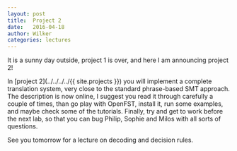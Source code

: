 ```yaml
---
layout: post
title:  Project 2
date:   2016-04-18
author: Wilker
categories: lectures
---
```


It is a sunny day outside, project 1 is over, and here I am announcing project 2!

In [project 2](../../../../{{ site.projects }}) you will implement a complete translation system, very close to the standard phrase-based SMT approach.
The description is now online, I suggest you read it through carefully a couple of times, than go play with OpenFST, install it, run some examples, and maybe check some of the tutorials.
Finally, try and get to work before the next lab, so that you can bug Philip, Sophie and Milos with all sorts of questions.

See you tomorrow for a lecture on decoding and decision rules.

 
